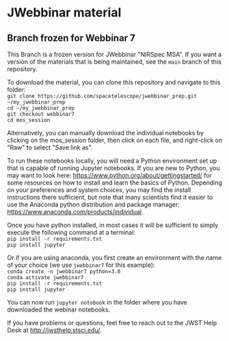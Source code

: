 # JWebbinar material

## Branch frozen for Webbinar 7

This Branch is a frozen version for JWebbinar  "NIRSpec MSA". If you want a version of the materials that is being maintained, see the `main` branch of this repository.

To download the material, you can clone this repository and navigate to this folder:  
`git clone https://github.com/spacetelescope/jwebbinar_prep.git ~/my_jwebbinar_prep`  
`cd ~/my_jwebbinar_prep`  
`git checkout webbinar7`  
`cd mos_session`  

Alternatively, you can manually download the individual notebooks by clicking on the mos_session folder, then click on each file, and right-click on "Raw" to select "Save link as".

To run these notebooks locally, you will need a Python environment set up that is capable of running Jupyter notebooks. If you are new to Python, you may want to look here: https://www.python.org/about/gettingstarted/ for some resources on how to install and learn the basics of Python. Depending on your preferences and system choices, you may find the install instructions there sufficient, but note that many scientists find it easier to use the Anaconda python distribution and package manager: https://www.anaconda.com/products/individual.

Once you have python installed, in most cases it will be sufficient to simply execute the following command at a terminal:  
`pip install -r requirements.txt`  
`pip install jupyter`  

Or if you are using anaconda, you first create an environment with the name of your choice (we use `jwebbinar7` for this example):  
`conda create -n jwebbinar7 python=3.8`  
`conda activate jwebbinar7`  
`pip install -r requirements.txt`  
`pip install jupyter`  

You can now run `jupyter notebook` in the folder where you have downloaded the webinar notebooks.

If you have problems or questions, feel free to reach out to the JWST Help Desk at http://jwsthelp.stsci.edu/.
